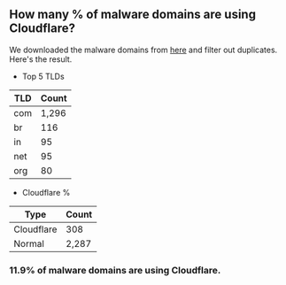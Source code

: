 ## How many % of malware domains are using Cloudflare?


We downloaded the malware domains from [here](https://urlhaus.abuse.ch) and filter out duplicates.
Here's the result.


[//]: # (start replacement)


- Top 5 TLDs

| TLD | Count |
| --- | --- |
| com | 1,296 |
| br | 116 |
| in | 95 |
| net | 95 |
| org | 80 |


- Cloudflare %

| Type | Count |
| --- | --- |
| Cloudflare | 308 |
| Normal | 2,287 |


### 11.9% of malware domains are using Cloudflare.